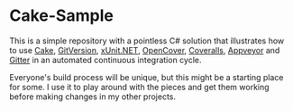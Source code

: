 # Cake-Sample

This is a simple repository with a pointless C# solution that illustrates
how to use [Cake](http://cakebuild.net/), [GitVersion](https://gitversion.readthedocs.io/en/latest/),
[xUnit.NET](http://xunit.github.io/), [OpenCover](https://github.com/OpenCover/opencover),
[Coveralls](https://coveralls.io/), [Appveyor](https://www.appveyor.com/) and
[Gitter](https://gitter.im/) in an automated continuous integration cycle.

Everyone's build process will be unique, but this might be a starting place for some.
I use it to play around with the pieces and get them working before making changes
in my other projects.